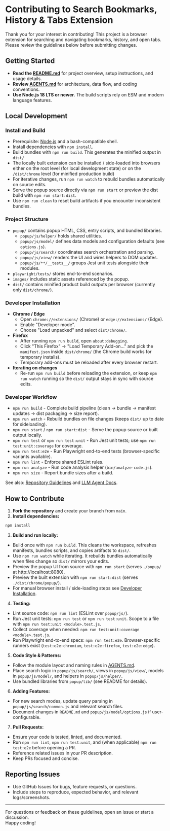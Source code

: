 # Contributing to Search Bookmarks, History & Tabs Extension

Thank you for your interest in contributing!
This project is a browser extension for searching and navigating bookmarks, history, and open tabs.
Please review the guidelines below before submitting changes.

## Getting Started

- **Read the [README.md](./README.md)** for project overview, setup instructions, and usage details.
- **Review [AGENTS.md](./AGENTS.md)** for architecture, data flow, and coding conventions.
- **Use Node.js 18 LTS or newer.** The build scripts rely on ESM and modern language features.

## Local Development

### Install and Build

- Prerequisite: [Node.js](https://nodejs.org/en/) and a bash-compatible shell.
- Install dependencies with `npm install`.
- Build bundles with `npm run build`. This generates the minified output in `dist/`
- The locally built extension can be installed / side-loaded into browsers either on the root level (for local development state) or on the `/dist/chrome` level (for minified production build)
- For iterative changes, run `npm run watch` to rebuild bundles automatically on source edits.
- Serve the popup source directly via `npm run start` or preview the dist build with `npm run start:dist`.
- Use `npm run clean` to reset build artifacts if you encounter inconsistent bundles.

### Project Structure

- `popup/` contains popup HTML, CSS, entry scripts, and bundled libraries.
  - `popup/js/helper/` holds shared utilities.
  - `popup/js/model/` defines data models and configuration defaults (see `options.js`).
  - `popup/js/search/` coordinates search orchestration and parsing.
  - `popup/js/view/` renders the UI and wires helpers to DOM updates.
  - `popup/js/**/__tests__/` groups Jest unit tests alongside their modules.
- `playwright/tests/` stores end-to-end scenarios.
- `images/` includes static assets referenced by the popup.
- `dist/` contains minified product build outputs per browser (currently only `dist/chrome/`).

### Developer Installation

- **Chrome / Edge**
  - Open `chrome://extensions/` (Chrome) or `edge://extensions/` (Edge).
  - Enable "Developer mode".
  - Choose "Load unpacked" and select `dist/chrome/`.
- **Firefox**
  - After running `npm run build`, open `about:debugging`.
  - Click "This Firefox" → "Load Temporary Add-on…" and pick the `manifest.json` inside `dist/chrome/` (the Chrome build works for temporary installs).
  - Temporary add-ons must be reloaded after every browser restart.
- **Iterating on changes**
  - Re-run `npm run build` before reloading the extension, or keep `npm run watch` running so the `dist/` output stays in sync with source edits.

### Developer Workflow

- `npm run build` - Complete build pipeline (clean → bundle → manifest updates → dist packaging → size report).
- `npm run watch` - Rebuild bundles on file changes (keeps `dist/` up to date for sideloading).
- `npm run start` / `npm run start:dist` - Serve the popup source or built output locally.
- `npm run test` or `npm run test:unit` - Run Jest unit tests; use `npm run test:unit:coverage` for coverage.
- `npm run test:e2e` - Run Playwright end-to-end tests (browser-specific variants available).
- `npm run lint` - Enforce shared ESLint rules.
- `npm run analyze` - Run code analysis helper (`bin/analyze-code.js`).
- `npm run size` - Report bundle sizes after a build.

See also: [Repository Guidelines](./AGENTS.md) and [LLM Agent Docs](./.github/copilot-instructions.md).

## How to Contribute

1. **Fork the repository** and create your branch from `main`.
2. **Install dependencies:**

```bash
npm install
```

3. **Build and run locally:**

- Build once with `npm run build`. This cleans the workspace, refreshes manifests, bundles scripts, and copies artifacts to `dist/`.
- Use `npm run watch` while iterating. It rebuilds bundles automatically when files change so `dist/` mirrors your edits.
- Preview the popup UI from source with `npm run start` (serves `./popup/` at http://localhost:8080).
- Preview the built extension with `npm run start:dist` (serves `./dist/chrome/popup/`).
- For manual browser install / side-loading steps see [Developer Installation](#developer-installation).

4. **Testing:**

- Lint source code: `npm run lint` (ESLint over `popup/js/`).
- Run Jest unit tests: `npm run test` or `npm run test:unit`. Scope to a file with `npm run test:unit <module>.test.js`.
- Collect coverage when needed: `npm run test:unit:coverage <module>.test.js`.
- Run Playwright end-to-end specs: `npm run test:e2e`. Browser-specific runners exist (`test:e2e:chromium`, `test:e2e:firefox`, `test:e2e:edge`).

5. **Code Style & Patterns:**

- Follow the module layout and naming rules in [AGENTS.md](./AGENTS.md).
- Place search logic in `popup/js/search/`, views in `popup/js/view/`, models in `popup/js/model/`, and helpers in `popup/js/helper/`.
- Use bundled libraries from `popup/lib/` (see README for details).

6. **Adding Features:**

- For new search modes, update query parsing in `popup/js/search/common.js` and relevant search files.
- Document changes in `README.md` and `popup/js/model/options.js` if user-configurable.

7. **Pull Requests:**

- Ensure your code is tested, linted, and documented.
- Run `npm run lint`, `npm run test:unit`, and (when applicable) `npm run test:e2e` before opening a PR.
- Reference related issues in your PR description.
- Keep PRs focused and concise.

## Reporting Issues

- Use GitHub Issues for bugs, feature requests, or questions.
- Include steps to reproduce, expected behavior, and relevant logs/screenshots.

---

For questions or feedback on these guidelines, open an issue or start a discussion.  
Happy coding!
